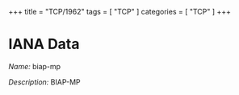 +++
title = "TCP/1962"
tags = [ "TCP" ]
categories = [ "TCP" ]
+++

# IANA Data

_Name:_ biap-mp

_Description:_ BIAP-MP


